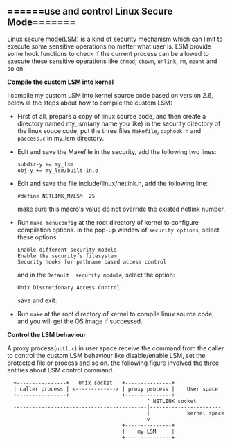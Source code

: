 ## ======use and control Linux Secure Mode=======

Linux secure mode(LSM) is a kind of security mechanism which can limit to execute some sensitive operations no matter what user is. LSM provide some hook functions to check if the current process can be allowed to execute these sensitive operations like `chmod`, `chown`, `unlink`, `rm`, `mount` and so on.

**Compile the custom LSM into kernel**

I compile my custom LSM into kernel source code based on version 2.6, below is the steps about how to compile the custom LSM:

* First of all, prepare a copy of linux source code, and then create a directory named my_lsm(any name you like) in the security directory of the linux souce code, put the three files `Makefile`, `caphook.h` and `paccess.c` in my_lsm directory.

* Edit and save the Makefile in the security, add the following two lines:
  ```
  subdir-y += my_lsm  
  obj-y += my_lsm/built-in.o
  ```
* Edit and save the file include/linux/netlink.h, add the following line:
   ```
   #define NETLINK_MYLSM  25
   ```
   make sure this macro's value do not override the existed netlink number.

* Run `make menuconfig` at the root directory of kernel to configure compilation options.
 in the pop-up window of `security options`, select these options:
   ```
   Enable different security models
   Enable the securityfs filesystem
   Security hooks for pathname based access control
   ```
   and in the `Default  security module`, select the option:
   ```
   Unix Discretionary Access Control
   ```
   save and exit.

* Run `make` at the root directory of kernel to compile linux source code, and you will get the OS image if successed.

**Control the LSM behaviour**

A proxy process(`uctl.c`) in user space receive the command from the caller to control the custom LSM behaviour like disable/enable LSM, set the protected file or process and so on. the following figure involved the three entities about LSM control command.
```
  +----------------+   Unix socket   +---------------+
  | caller process | <-------------> | proxy process |    User space
  +----------------+                 +---------------+
                                             ^ NETLINK socket
  -------------------------------------------|-----------------------
                                             |            kernel space
                                             v
                                     +---------------+
                                     |    my LSM     |
                                     +---------------+
```


